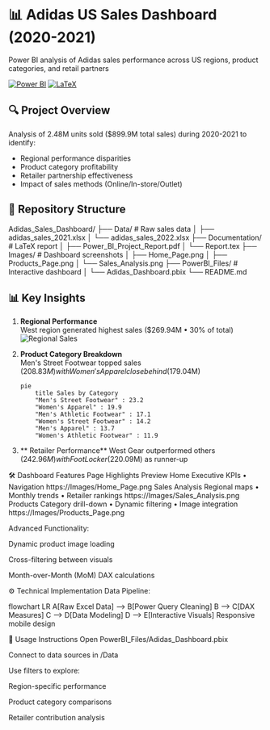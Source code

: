 # 📊 Adidas US Sales Dashboard (2020-2021)
Power BI analysis of Adidas sales performance across US regions, product categories, and retail partners

[![Power BI](https://img.shields.io/badge/Power_BI-F2C811?style=for-the-badge&logo=powerbi&logoColor=black)](https://powerbi.microsoft.com/)
[![LaTeX](https://img.shields.io/badge/LaTeX-008080?style=for-the-badge&logo=latex&logoColor=white)](https://www.latex-project.org/)

## 🔍 Project Overview
Analysis of 2.48M units sold ($899.9M total sales) during 2020-2021 to identify:
- Regional performance disparities
- Product category profitability 
- Retailer partnership effectiveness
- Impact of sales methods (Online/In-store/Outlet)

## 📂 Repository Structure
Adidas_Sales_Dashboard/
├── Data/ # Raw sales data
│ ├── adidas_sales_2021.xlsx
│ └── adidas_sales_2022.xlsx
├── Documentation/ # LaTeX report
│ ├── Power_BI_Project_Report.pdf
│ └── Report.tex
├── Images/ # Dashboard screenshots
│ ├── Home_Page.png
│ ├── Products_Page.png
│ └── Sales_Analysis.png
├── PowerBI_Files/ # Interactive dashboard
│ └── Adidas_Dashboard.pbix
└── README.md


## 📊 Key Insights
1. **Regional Performance**  
   West region generated highest sales ($269.94M • 30% of total)
   ![Regional Sales](Images/Sales_Analysis.png)

2. **Product Category Breakdown**  
   Men's Street Footwear topped sales ($208.83M) with Women's Apparel close behind ($179.04M)
   ```mermaid
   pie
       title Sales by Category
       "Men's Street Footwear" : 23.2
       "Women's Apparel" : 19.9
       "Men's Athletic Footwear" : 17.1
       "Women's Street Footwear" : 14.2
       "Men's Apparel" : 13.7
       "Women's Athletic Footwear" : 11.9

  2. ** Retailer Performance** 
West Gear outperformed others ($242.96M) with Foot Locker ($220.09M) as runner-up

🛠️ Dashboard Features
Page	Highlights	Preview
Home	Executive KPIs • Navigation	https://Images/Home_Page.png
Sales Analysis	Regional maps • Monthly trends • Retailer rankings	https://Images/Sales_Analysis.png
Products	Category drill-down • Dynamic filtering • Image integration	https://Images/Products_Page.png

Advanced Functionality:

Dynamic product image loading

Cross-filtering between visuals

Month-over-Month (MoM) DAX calculations

⚙️ Technical Implementation
Data Pipeline:

flowchart LR
    A[Raw Excel Data] --> B[Power Query Cleaning]
    B --> C[DAX Measures]
    C --> D[Data Modeling]
    D --> E[Interactive Visuals]
Responsive mobile design

🚀 Usage Instructions
Open PowerBI_Files/Adidas_Dashboard.pbix

Connect to data sources in /Data

Use filters to explore:

Region-specific performance

Product category comparisons

Retailer contribution analysis
